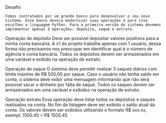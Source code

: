 Desafio

    Fomos contratados por um grande banco para desenvolver o seu novo sistema. Esse banco deseja modernizar suas operações e para isso escolheu a linguagem Python. Para a primeira versão do sistema devemos implementar apenas 3 operações: depósito, saque e extrato.

Operação de depósito
    Deve ser possível depositar valores positivos para a minha conta bancária. A v1 do projeto trabalha apenas com  1 usuário, dessa forma não precisamos nos preocupar em identificar qual é o número de agência e conta bancária. Todos os depósitos devem ser armazenados em uma variável e exibido na operação de extrato.

Operação de saque
    O sistema deve permitir realizar 3 saques diários com limite máximo de R$ 500,00 por saque. Caso o usuário não tenha saldo em conta, o sistema deve exibir uma mensagem informando que não será possível sacar o dinheiro por falta de saque. Todos os saques devem ser armazenados em uma variável e exibidos na operação de extrato.

Operação extrato
    Essa operação deve listar todos os depóstios e saques realizados na conta. No fim da listagem deve ser exibido o saldo atual da conta.
    Os valores devem ser exibidos utilizando o formato R$ xxx.xx, exempl: 1500.45 = R$ 1500.45
